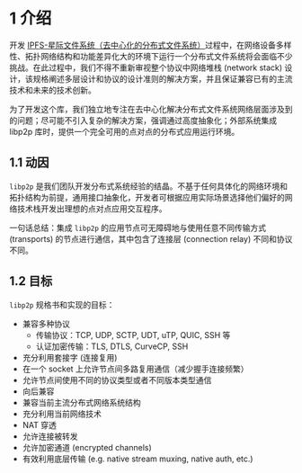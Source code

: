 1 介绍
==============
开发 [IPFS-星际文件系统（去中心化的分布式文件系统）](https://ipfs.io/)过程中，在网络设备多样性、拓扑网络结构和功能差异化大的环境下运行一个分布式文件系统将会面临不少挑战。在此过程中，我们不得不重新审视整个协议中网络堆栈 (network stack) 设计，该规格阐述多层设计和协议的设计准则的解决方案，并且保证兼容已有的主流技术和未来的技术创新。

为了开发这个库，我们独立地专注在去中心化解决分布式文件系统网络层面涉及到的问题；尽可能不引入复杂的解决方案，强调通过高度抽象化；外部系统集成 libp2p 库时，提供一个完全可用的点对点的分布式应用运行环境。

## 1.1 动因
`libp2p` 是我们团队开发分布式系统经验的结晶。不基于任何具体化的网络环境和拓扑结构为前提，通用接口抽象化，开发者可根据应用实际场景选择他们偏好的网络技术栈开发出理想的点对点应用交互程序。

一句话总结：集成 `libp2p` 的应用节点可无障碍地与使用任意不同传输方式 (transports) 的节点进行通信，其中包含了连接层 (connection relay) 不同和协议不同。
## 1.2 目标
`libp2p` 规格书和实现的目标：
- 兼容多种协议
  - 传输协议：TCP, UDP, SCTP, UDT, uTP, QUIC, SSH 等
  - 认证加密传输：TLS, DTLS, CurveCP, SSH
- 充分利用套接字 (连接复用)
- 在一个 socket 上允许节点间多路复用通信（减少握手连接频繁）
- 允许节点间使用不同的协议类型或者不同版本类型通信
- 向后兼容
- 兼容当前主流分布式网络系统结构
- 充分利用当前网络技术
- NAT 穿透
- 允许连接被转发
- 允许加密通道 (encrypted channels)
- 有效利用底层传输  (e.g. native stream muxing, native auth, etc.)
